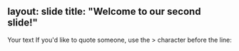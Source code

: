 layout: slide
title: "Welcome to our second slide!"
---
Your text
If you'd like to quote someone, use the > character before the line:
